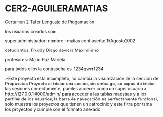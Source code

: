 # CER2-AGUILERAMATIAS
Certamen 2 Taller Lenguaje de Progamacion

los usuarios creados son:

super administrador:
nombre : matias
contraseña: 15Agosto2002

estudiantes:
Freddy
Diego
Javiera
Maximiliano

profesores:
Mario
Paz
Mariela

para todos ellos la contraseña es: 1234qwer1234

.-Este proyecto esta incompleto, no cambia la visualización de la sección de Propuestas Proyecto al iniciar una sesión,
 sin embargo,  se capas de iniciar las sesiones correctamente,
puedes acceder como un super usuario a http://127.0.0.1:8000/admin/ para acceder a las tablas maestras
y a los perfiles de los usuarios, la barra de navegación es perfectamente funcional, solo muestra los proyectos que tienen 
un patrocinio y este filtra por tema los proyectos y cumple con el formato anexado
